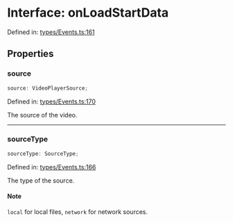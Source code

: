 # Interface: onLoadStartData

Defined in: [types/Events.ts:161](https://github.com/TheWidlarzGroup/react-native-video-v7/blob/d4046f8eca07df9e2ec69f8007c800ebf23ec7a7/packages/react-native-video/src/core/types/Events.ts#L161)

## Properties

### source

```ts
source: VideoPlayerSource;
```

Defined in: [types/Events.ts:170](https://github.com/TheWidlarzGroup/react-native-video-v7/blob/d4046f8eca07df9e2ec69f8007c800ebf23ec7a7/packages/react-native-video/src/core/types/Events.ts#L170)

The source of the video.

***

### sourceType

```ts
sourceType: SourceType;
```

Defined in: [types/Events.ts:166](https://github.com/TheWidlarzGroup/react-native-video-v7/blob/d4046f8eca07df9e2ec69f8007c800ebf23ec7a7/packages/react-native-video/src/core/types/Events.ts#L166)

The type of the source.

#### Note

`local` for local files, `network` for network sources.
